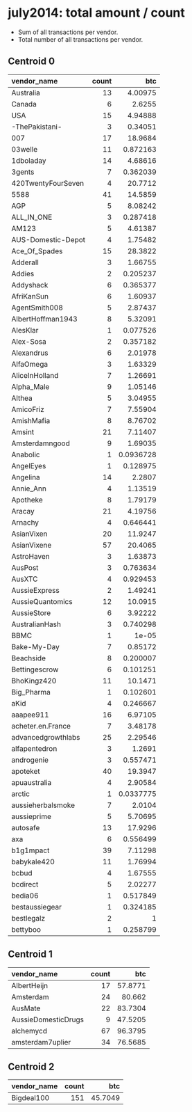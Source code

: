 # july2014: total amount / count

* Sum of all transactions per vendor.
* Total number of all transactions per vendor.

## Centroid 0

| vendor_name        |   count |        btc |
|:-------------------|--------:|-----------:|
| Australia          |      13 |  4.00975   |
| Canada             |       6 |  2.6255    |
| USA                |      15 |  4.94888   |
| -ThePakistani-     |       3 |  0.34051   |
| 007                |      17 | 18.9684    |
| 03welle            |      11 |  0.872163  |
| 1dboladay          |      14 |  4.68616   |
| 3gents             |       7 |  0.362039  |
| 420TwentyFourSeven |       4 | 20.7712    |
| 5588               |      41 | 14.5859    |
| AGP                |       5 |  8.08242   |
| ALL_IN_ONE         |       3 |  0.287418  |
| AM123              |       5 |  4.61387   |
| AUS-Domestic-Depot |       4 |  1.75482   |
| Ace_Of_Spades      |      15 | 28.3822    |
| Adderall           |       3 |  1.66755   |
| Addies             |       2 |  0.205237  |
| Addyshack          |       6 |  0.365377  |
| AfriKanSun         |       6 |  1.60937   |
| AgentSmith008      |       5 |  2.87437   |
| AlbertHoffman1943  |       8 |  5.32091   |
| AlesKlar           |       1 |  0.077526  |
| Alex-Sosa          |       2 |  0.357182  |
| Alexandrus         |       6 |  2.01978   |
| AlfaOmega          |       3 |  1.63329   |
| AliceInHolland     |       7 |  1.26691   |
| Alpha_Male         |       9 |  1.05146   |
| Althea             |       5 |  3.04955   |
| AmicoFriz          |       7 |  7.55904   |
| AmishMafia         |       8 |  8.76702   |
| Amsint             |      21 |  7.11407   |
| Amsterdamngood     |       9 |  1.69035   |
| Anabolic           |       1 |  0.0936728 |
| AngelEyes          |       1 |  0.128975  |
| Angelina           |      14 |  2.2807    |
| Annie_Ann          |       4 |  1.13519   |
| Apotheke           |       8 |  1.79179   |
| Aracay             |      21 |  4.19756   |
| Arnachy            |       4 |  0.646441  |
| AsianVixen         |      20 | 11.9247    |
| AsianVixene        |      57 | 20.4065    |
| AstroHaven         |       3 |  1.63873   |
| AusPost            |       3 |  0.763634  |
| AusXTC             |       4 |  0.929453  |
| AussieExpress      |       2 |  1.49241   |
| AussieQuantomics   |      12 | 10.0915    |
| AussieStore        |       6 |  3.92222   |
| AustralianHash     |       3 |  0.740298  |
| BBMC               |       1 |  1e-05     |
| Bake-My-Day        |       7 |  0.85172   |
| Beachside          |       8 |  0.200007  |
| Bettingescrow      |       6 |  0.101251  |
| BhoKingz420        |      11 | 10.1471    |
| Big_Pharma         |       1 |  0.102601  |
| aKid               |       4 |  0.246667  |
| aaapee911          |      16 |  6.97105   |
| acheter.en.France  |       7 |  3.48178   |
| advancedgrowthlabs |      25 |  2.29546   |
| alfapentedron      |       3 |  1.2691    |
| androgenie         |       3 |  0.557471  |
| apoteket           |      40 | 19.3947    |
| apuaustralia       |       4 |  2.90584   |
| arctic             |       1 |  0.0337775 |
| aussieherbalsmoke  |       7 |  2.0104    |
| aussieprime        |       5 |  5.70695   |
| autosafe           |      13 | 17.9296    |
| axa                |       6 |  0.556499  |
| b1g1mpact          |      39 |  7.11298   |
| babykale420        |      11 |  1.76994   |
| bcbud              |       4 |  1.67555   |
| bcdirect           |       5 |  2.02277   |
| bedia06            |       1 |  0.517849  |
| bestaussiegear     |       1 |  0.324185  |
| bestlegalz         |       2 |  1         |
| bettyboo           |       1 |  0.258799  |

## Centroid 1

| vendor_name         |   count |     btc |
|:--------------------|--------:|--------:|
| AlbertHeijn         |      17 | 57.8771 |
| Amsterdam           |      24 | 80.662  |
| AusMate             |      22 | 83.7304 |
| AussieDomesticDrugs |       9 | 47.5205 |
| alchemycd           |      67 | 96.3795 |
| amsterdam7uplier    |      34 | 76.5685 |

## Centroid 2

| vendor_name   |   count |     btc |
|:--------------|--------:|--------:|
| Bigdeal100    |     151 | 45.7049 |

